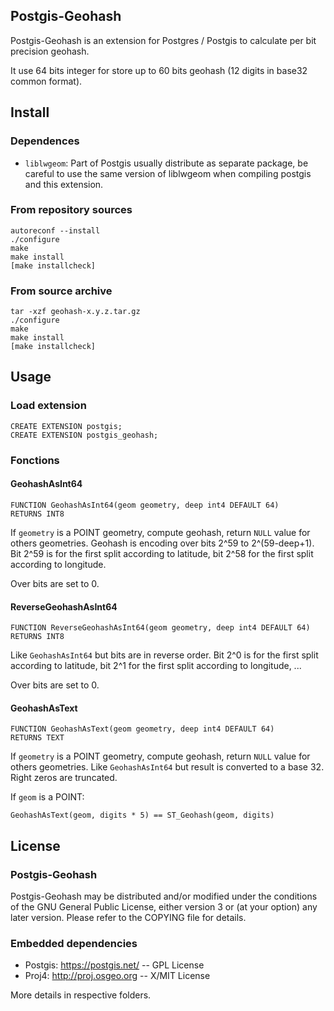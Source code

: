 ## Postgis-Geohash ##

Postgis-Geohash is an extension for Postgres / Postgis to calculate per bit precision geohash.

It use 64 bits integer for store up to 60 bits geohash (12 digits in base32 common format).


## Install ##

### Dependences ###

* `liblwgeom`: Part of Postgis usually distribute as separate package, be careful to use the same version of liblwgeom when compiling postgis and this extension.

### From repository sources ###

    autoreconf --install
    ./configure
    make
    make install
    [make installcheck]

### From source archive ###

    tar -xzf geohash-x.y.z.tar.gz
    ./configure
    make
    make install
    [make installcheck]


## Usage ##

### Load extension ###

    CREATE EXTENSION postgis;
    CREATE EXTENSION postgis_geohash;

### Fonctions ###

#### GeohashAsInt64 ####

    FUNCTION GeohashAsInt64(geom geometry, deep int4 DEFAULT 64)
    RETURNS INT8

If `geometry` is a POINT geometry, compute geohash, return `NULL` value for others geometries.
Geohash is encoding over bits 2^59 to 2^(59-deep+1).
Bit 2^59 is for the first split according to latitude, bit 2^58 for the first split according to longitude.

Over bits are set to 0.

#### ReverseGeohashAsInt64 ####

    FUNCTION ReverseGeohashAsInt64(geom geometry, deep int4 DEFAULT 64)
    RETURNS INT8

Like `GeohashAsInt64` but bits are in reverse order.
Bit 2^0 is for the first split according to latitude, bit 2^1 for the first split according to longitude, ...

Over bits are set to 0.

#### GeohashAsText ####

    FUNCTION GeohashAsText(geom geometry, deep int4 DEFAULT 64)
	RETURNS TEXT

If `geometry` is a POINT geometry, compute geohash, return `NULL` value for others geometries.
Like `GeohashAsInt64` but result is converted to a base 32.
Right zeros are truncated.

If `geom` is a POINT:

    GeohashAsText(geom, digits * 5) == ST_Geohash(geom, digits)


## License ##

### Postgis-Geohash ###

Postgis-Geohash may be distributed and/or modified under the conditions
of the GNU General Public License, either version 3 or (at your option) any
later version. Please refer to the COPYING file for details.

### Embedded dependencies ###

* Postgis: https://postgis.net/ -- GPL License
* Proj4: http://proj.osgeo.org -- X/MIT License

More details in respective folders.
